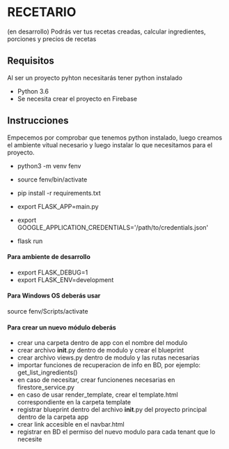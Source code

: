 # RECETARIO
(en desarrollo)
Podrás ver tus recetas creadas, calcular ingredientes, porciones y precios de recetas


## Requisitos
Al ser un proyecto pyhton necesitarás tener python instalado
- Python 3.6
- Se necesita crear el proyecto en Firebase


## Instrucciones
Empecemos por comprobar que tenemos python instalado, luego creamos el ambiente vitual necesario y luego instalar lo que necesitamos para el proyecto.
- python3 -m venv fenv
- source fenv/bin/activate
- pip install -r requirements.txt
- export FLASK_APP=main.py
- export GOOGLE_APPLICATION_CREDENTIALS='/path/to/credentials.json'

- flask run

#### Para ambiente de desarrollo
- export FLASK_DEBUG=1
- export FLASK_ENV=development

#### Para Windows OS deberás usar
source fenv/Scripts/activate

#### Para crear un nuevo módulo deberás
- crear una carpeta dentro de app con el nombre del modulo
- crear archivo __init__.py dentro de modulo y crear el blueprint
- crear archivo views.py dentro de modulo y las rutas necesarias 
- importar funciones de recuperacion de info en BD, por ejemplo: get_list_ingredients()
- en caso de necesitar, crear funcionenes necesarias en firestore_service.py
- en caso de usar render_template, crear el template.html correspondiente en la carpeta template
- registrar blueprint dentro del archivo __init__.py del proyecto principal dentro de la carpeta app
- crear link accesible en el navbar.html
- registrar en BD el permiso del nuevo modulo para cada tenant que lo necesite

